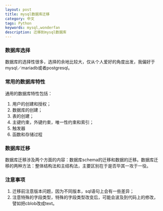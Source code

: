 ```yaml
---
layout: post
title: mysql数据库迁移
category: 中文
tags: Python
keywords: mysql,wonderfan
description: 迁移到mysql数据库
---
```


### 数据库选择

数据库的选择性很多，选择的余地比较大，仅从个人爱好的角度出发，我偏好于mysql／mariadb或者postgresql。

### 常用的数据库特性

通用的数据库特性包括：
1. 用户的创建和授权；
2. 数据库的创建；
3. 表的创建；
4. 主键约束，外键约束，唯一性约束和索引；
5. 触发器
6. 函数和存储过程


### 数据库迁移

数据库迁移涉及两个方面的内容：数据库schema的迁移和数据的迁移。数据库迁移的两种方法：整体结构法和主结构法，主要区别在于是否毕其一攻于一役。

### 注意事项

1. 迁移前注意版本问题，因为不同版本，sql语句上会有一些差异；
2. 注意特殊的字段类型，特殊的字段类型改变后，可能会波及到代码上的修改，譬如把cblob改成text。
